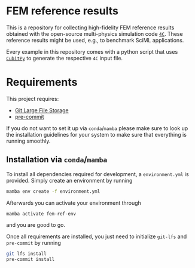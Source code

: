 # FEM reference results
This is a repository for collecting high-fidelity FEM reference results obtained with the open-source multi-physics simulation code [`4C`](https://github.com/4C-multiphysics/4C). These reference results might be used, e.g., to benchmark SciML applications.

Every example in this repository comes with a python script that uses [`CubitPy`](https://github.com/imcs-compsim/cubitpy/) to generate the respective `4C` input file.

# Requirements
This project requires:
- [Git Large File Storage](https://git-lfs.com)
- [pre-commit](https://pre-commit.com)

If you do not want to set it up via `conda`/`mamba` please make sure to look up the installation guidelines for your system to make sure that everything is running smoothly.

## Installation via `conda`/`mamba`
To install all dependencies required for development, a `environment.yml` is provided. Simply create an environment by running
```sh
mamba env create -f environment.yml
```
Afterwards you can activate your environment through
```sh
mamba activate fem-ref-env
```
and you are good to go.

Once all requirements are installed, you just need to initialize `git-lfs` and `pre-commit` by running
```sh
git lfs install
pre-commit install
```
